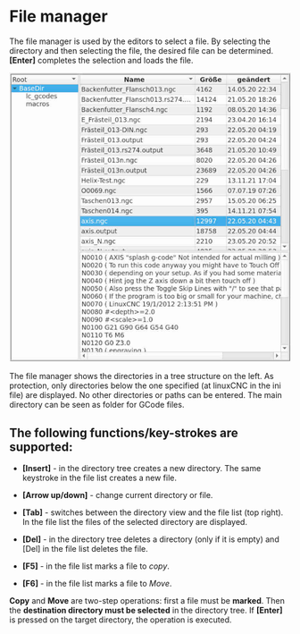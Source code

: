 # File manager

The file manager is used by the editors to select a file. By selecting the directory and then selecting the file, the desired file can be determined. **[Enter]** completes the selection and loads the file.

![File Manager](images/FileManager.jpg)

The file manager shows the directories in a tree structure on the left. As protection, only directories below the one specified (at linuxCNC in the ini file) are displayed. No other directories or paths can be entered. The main directory can be seen as folder for GCode files.

## The following functions/key-strokes are supported:

- **[Insert]** - in the directory tree creates a new directory. The same keystroke in the file list creates a new file.

- **[Arrow up/down]** - change current directory or file.

- **[Tab]** - switches between the directory view and the file list (top right). In the file list the files of the selected directory are displayed.

- **[Del]** - in the directory tree deletes a directory (only if it is empty) and [Del] in the file list deletes the file.

- **[F5]** - in the file list marks a file to *copy*.

- **[F6]** - in the file list marks a file to *Move*.

 **Copy** and **Move** are two-step operations: first a file must be **marked**. Then the **destination directory must be selected** in the directory tree. If **[Enter]** is pressed on the target directory, the operation is executed.
